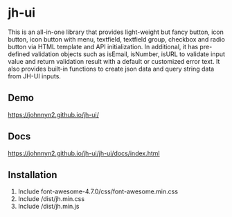 # jh-ui

This is an all-in-one library that provides light-weight but fancy button, icon button, icon button with menu, textfield, textfield group, checkbox and radio button via HTML template and API initialization. In additional, it has pre-defined validation objects such as isEmail, isNumber, isURL to validate input value and return validation result with a default or customized error text. It also provides built-in functions to create json data and query string data from JH-UI inputs.

## Demo

https://johnnyn2.github.io/jh-ui/

## Docs

https://johnnyn2.github.io/jh-ui/jh-ui/docs/index.html

## Installation
<ol>
  <li>Include font-awesome-4.7.0/css/font-awesome.min.css</li>
  <li>Include /dist/jh.min.css</li>
  <li>Include /dist/jh.min.js</li>
</ol>

